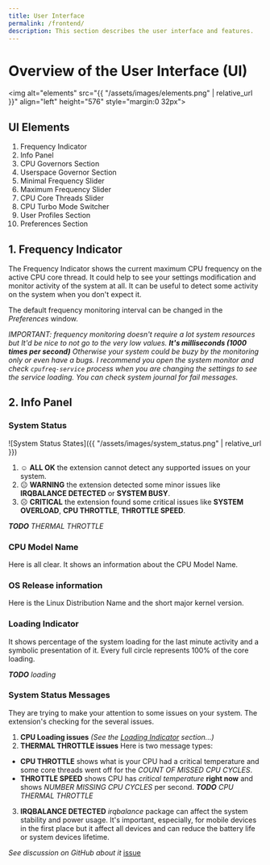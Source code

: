 ```yaml
---
title: User Interface
permalink: /frontend/
description: This section describes the user interface and features.
---
```


# Overview of the User Interface (UI)

<img alt="elements" src="{{ "/assets/images/elements.png" | relative_url }}" align="left" height="576" style="margin:0 32px">
## UI Elements

1. Frequency Indicator
2. Info Panel
3. CPU Governors Section
4. Userspace Governor Section
5. Minimal Frequency Slider
6. Maximum Frequency Slider
7. CPU Core Threads Slider
8. CPU Turbo Mode Switcher
9. User Profiles Section
10. Preferences Section

## 1. Frequency Indicator

The Frequency Indicator shows the current maximum CPU frequency on the active CPU core thread. It could help to see your settings modification and monitor activity of the system at all. It can be useful to detect some activity on the system when you don't expect it.

The default frequency monitoring interval can be changed in the _Preferences_ window.

_IMPORTANT: frequency monitoring doesn't require a lot system resources but It'd be nice to not go to the very low values. **It's milliseconds (1000 times per second)** Otherwise your system could be buzy by the monitoring only or even have a bugs. I recommend you open the system monitor and check `cpufreq-service` process when you are changing the settings to see the service loading. You can check system journal for fail messages._

## 2. Info Panel

### System Status
![System Status States]({{ "/assets/images/system_status.png" | relative_url }})
1. ☺ **ALL OK** the extension cannot detect any supported issues on your system.
2. 😐 **WARNING** the extension detected some minor issues like **IRQBALANCE DETECTED** or **SYSTEM BUSY**.
3. ☹ **CRITICAL** the extension found some critical issues like **SYSTEM OVERLOAD**, **CPU THROTTLE**,  **THROTTLE SPEED**.

_**TODO** THERMAL THROTTLE_

### CPU Model Name
Here is all clear. It shows an information about the CPU Model Name.
### OS Release information
Here is the Linux Distribution Name and the short major kernel version.
### Loading Indicator
It shows percentage of the system loading for the last minute activity and a symbolic presentation of it. Every full circle represents 100% of the core loading.

_**TODO** loading_
### System Status Messages
They are trying to make your attention to some issues on your system. The extension's checking for the several issues.
1. **CPU Loading issues** _(See the [Loading Indicator](#loading-indicator) section...)_
2. **THERMAL THROTTLE issues** Here is two message types:
* **CPU THROTTLE** shows what is your CPU had a critical temperature and some core threads went off for the _COUNT OF MISSED CPU CYCLES_.
* **THROTTLE SPEED** shows CPU has _critical temperature_ **right now** and shows _NUMBER MISSING CPU CYCLES_ per second.
_**TODO** CPU THERMAL THROTTLE_
3. **IRQBALANCE DETECTED** _irqbalance_ package can affect the system stability and power usage. It's important, especially, for mobile devices in the first place but it affect all devices and can reduce the battery life or system devices lifetime.

_See discussion on GitHub about it_ [issue](https://github.com/konkor/cpufreq/issues/48)

